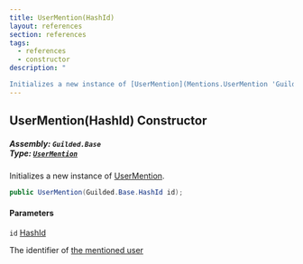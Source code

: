 ```yaml
---
title: UserMention(HashId)
layout: references
section: references
tags:
  - references
  - constructor
description: "

Initializes a new instance of [UserMention](Mentions.UserMention 'Guilded.Base.Content.Mentions.UserMention')."
---
```


## UserMention(HashId) Constructor
##### **Assembly:** `Guilded.Base`<br/>**Type:** [`UserMention`](Mentions.UserMention 'Guilded.Base.Content.Mentions.UserMention')

Initializes a new instance of [UserMention](Mentions.UserMention 'Guilded.Base.Content.Mentions.UserMention').

```csharp
public UserMention(Guilded.Base.HashId id);
```
#### Parameters

<a name='Guilded.Base.Content.Mentions.UserMention.UserMention(Guilded.Base.HashId).id'></a>

`id` [HashId](HashId 'Guilded.Base.HashId')

The identifier of [the mentioned user](User 'Guilded.Base.Users.User')